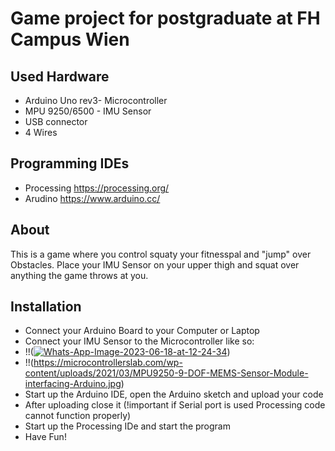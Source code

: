 # Game project for postgraduate at FH Campus Wien

## Used Hardware
- Arduino Uno rev3- Microcontroller
- MPU 9250/6500 - IMU Sensor
- USB connector
- 4 Wires

## Programming IDEs
- Processing https://processing.org/
- Arudino https://www.arduino.cc/

## About
This is a game where you control squaty your fitnesspal and "jump" over Obstacles. Place your IMU Sensor on your upper thigh and squat over anything the game throws at you.

## Installation
- Connect your Arduino Board to your Computer or Laptop
- Connect your IMU Sensor to the Microcontroller like so:
- !!(<a href="https://ibb.co/y6154YS"><img src="https://i.ibb.co/y6154YS/Whats-App-Image-2023-06-18-at-12-24-34.jpg" alt="Whats-App-Image-2023-06-18-at-12-24-34" border="0"></a>)
- !!(https://microcontrollerslab.com/wp-content/uploads/2021/03/MPU9250-9-DOF-MEMS-Sensor-Module-interfacing-Arduino.jpg)
- Start up the Arduino IDE, open the Arduino sketch and upload your code
- After uploading close it (!important if Serial port is used Processing code cannot function properly)
- Start up the Processing IDe and start the program
- Have Fun!

